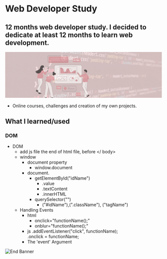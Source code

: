 # Web Developer Study
## 12 months web developer study. I decided to dedicate at least 12 months to learn web development.

![Begin Banner](/Documentation/top-1200x350.gif)

* Online courses, challenges and creation of my own projects.

## What I learned/used 
### DOM
* DOM
    * add js file the end of html file, before </ body>    
    * window
        * document property
            * window.document
        * document.
            * getElementById("idName")     
                * .value
                * .textContent
                * .innerHTML
            * querySelector("")
                * ("#idName"),(".className"), ("tagName")
    * Handling Events
        * html
            * onclick="functionName();"
            * onblur="functionName();"
        * js
            .addEventListener("click", functionName);   
            .onclick = functionName;
        * The 'event' Argument
            


![End Banner](/Documentation/botton-1200x350.gif)